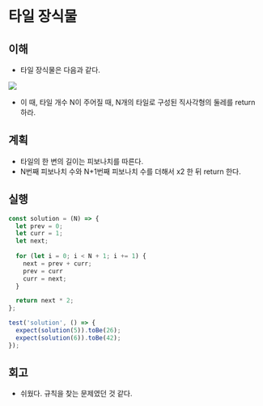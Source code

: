 # 타일 장식물

## 이해

- 타일 장식물은 다음과 같다.  
<img src="https://grepp-programmers.s3.amazonaws.com/files/production/3e31bedd54/fcc48066-e72f-45c8-af03-e4360b58b589.png">

- 이 때, 타일 개수 N이 주어질 때, N개의 타일로 구성된 직사각형의 둘레를 return 하라.

## 계획

- 타일의 한 변의 길이는 피보나치를 따른다.
- N번째 피보나치 수와 N+1번째 피보나치 수를 더해서 x2 한 뒤 return 한다.

## 실행

```javascript
const solution = (N) => {
  let prev = 0;
  let curr = 1;
  let next;
  
  for (let i = 0; i < N + 1; i += 1) {
    next = prev + curr;
    prev = curr
    curr = next;
  }  

  return next * 2;
};

test('solution', () => {
  expect(solution(5)).toBe(26);
  expect(solution(6)).toBe(42);
});
```

## 회고

- 쉬웠다. 규칙을 찾는 문제였던 것 같다.
